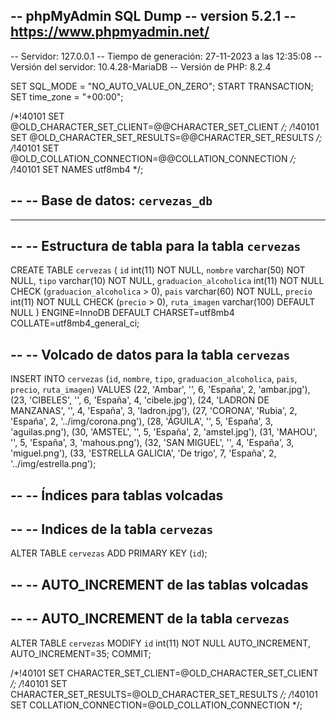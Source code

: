 -- phpMyAdmin SQL Dump
-- version 5.2.1
-- https://www.phpmyadmin.net/
--
-- Servidor: 127.0.0.1
-- Tiempo de generación: 27-11-2023 a las 12:35:08
-- Versión del servidor: 10.4.28-MariaDB
-- Versión de PHP: 8.2.4

SET SQL_MODE = "NO_AUTO_VALUE_ON_ZERO";
START TRANSACTION;
SET time_zone = "+00:00";


/*!40101 SET @OLD_CHARACTER_SET_CLIENT=@@CHARACTER_SET_CLIENT */;
/*!40101 SET @OLD_CHARACTER_SET_RESULTS=@@CHARACTER_SET_RESULTS */;
/*!40101 SET @OLD_COLLATION_CONNECTION=@@COLLATION_CONNECTION */;
/*!40101 SET NAMES utf8mb4 */;

--
-- Base de datos: `cervezas_db`
--

-- --------------------------------------------------------

--
-- Estructura de tabla para la tabla `cervezas`
--

CREATE TABLE `cervezas` (
  `id` int(11) NOT NULL,
  `nombre` varchar(50) NOT NULL,
  `tipo` varchar(10) NOT NULL,
  `graduacion_alcoholica` int(11) NOT NULL CHECK (`graduacion_alcoholica` > 0),
  `pais` varchar(60) NOT NULL,
  `precio` int(11) NOT NULL CHECK (`precio` > 0),
  `ruta_imagen` varchar(100) DEFAULT NULL
) ENGINE=InnoDB DEFAULT CHARSET=utf8mb4 COLLATE=utf8mb4_general_ci;

--
-- Volcado de datos para la tabla `cervezas`
--

INSERT INTO `cervezas` (`id`, `nombre`, `tipo`, `graduacion_alcoholica`, `pais`, `precio`, `ruta_imagen`) VALUES
(22, 'Ambar', '', 6, 'España', 2, 'ambar.jpg'),
(23, 'CIBELES', '', 6, 'España', 4, 'cibele.jpg'),
(24, 'LADRON DE MANZANAS', '', 4, 'España', 3, 'ladron.jpg'),
(27, 'CORONA', 'Rubia', 2, 'España', 2, '../img/corona.png'),
(28, 'ÁGUILA', '', 5, 'España', 3, 'aguilas.png'),
(30, 'AMSTEL', '', 5, 'España', 2, 'amstel.jpg'),
(31, 'MAHOU', '', 5, 'España', 3, 'mahous.png'),
(32, 'SAN MIGUEL', '', 4, 'España', 3, 'miguel.png'),
(33, 'ESTRELLA GALICIA', 'De trigo', 7, 'España', 2, '../img/estrella.png');

--
-- Índices para tablas volcadas
--

--
-- Indices de la tabla `cervezas`
--
ALTER TABLE `cervezas`
  ADD PRIMARY KEY (`id`);

--
-- AUTO_INCREMENT de las tablas volcadas
--

--
-- AUTO_INCREMENT de la tabla `cervezas`
--
ALTER TABLE `cervezas`
  MODIFY `id` int(11) NOT NULL AUTO_INCREMENT, AUTO_INCREMENT=35;
COMMIT;

/*!40101 SET CHARACTER_SET_CLIENT=@OLD_CHARACTER_SET_CLIENT */;
/*!40101 SET CHARACTER_SET_RESULTS=@OLD_CHARACTER_SET_RESULTS */;
/*!40101 SET COLLATION_CONNECTION=@OLD_COLLATION_CONNECTION */;
